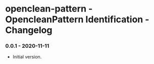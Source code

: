 # openclean-pattern - OpencleanPattern Identification - Changelog

### 0.0.1 - 2020-11-11

* Initial version.
